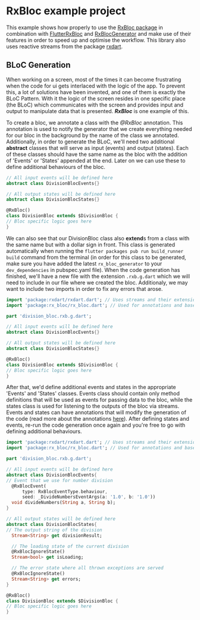 # RxBloc example project

This example shows how properly to use the [RxBloc package](https://github.com/Prime-Holding/RxBloc) in combination with [FlutterRxBloc](https://github.com/Prime-Holding/FlutterRxBloc) and [RxBlocGenerator](https://github.com/Prime-Holding/RxBlocGenerator) and make use of their features in order to speed up and optimise the workflow. This library also uses reactive streams from the package [rxdart](https://pub.dev/packages/rxdart).

## BLoC Generation

When working on a screen, most of the times it can become frustrating when the code for ui gets interlaced with the logic of the app. To prevent this, a lot of solutions have been invented, and one of them is exactly the BLoC Pattern. With it the logic of the screen resides in one specific place (the BLoC) which communicates with the screen and provides input and output to manipulate data that is presented. _**RxBloc**_ is one example of this.

To create a bloc, we annotate a class with the *@RxBloc* annotation. This annotation is used to notify the generator that we create everything needed for our bloc in the background by the name of the class we annotated. Additionally, in order to generate the BLoC, we'll need two additional **abstract** classes that will serve as input (events) and output (states). Each of these classes should have the same name as the bloc with the addition of 'Events' or 'States' appended at the end. Later on we can use these to define additional behaviours of the bloc.

```dart
// All input events will be defined here
abstract class DivisionBlocEvents{}

// All output states will be defined here
abstract class DivisionBlocStates{}

@RxBloc()
class DivisionBloc extends $DivisionBloc {
// Bloc specific logic goes here
}
```

We can also see that our DivisionBloc class also **extend**s from a class with the same name but with a dollar sign in front. This class is generated automatically when running the `flutter packages pub run build_runner build` command from the terminal (in order for this class to be generated, make sure you have added the latest `rx_bloc_generator` to your `dev_dependencies` in pubspec.yaml file). When the code generation has finished, we'll have a new file with the extension `.rxb.g.dart` which we will need to include in our file where we created the bloc. Additionaly, we may want to include two imports in order to fix any errors that arose.

```dart
import 'package:rxdart/rxdart.dart'; // Uses streams and their extensions to implement custom behaviours
import 'package:rx_bloc/rx_bloc.dart'; // Used for annotations and base bloc structure

part 'division_bloc.rxb.g.dart';

// All input events will be defined here
abstract class DivisionBlocEvents{}

// All output states will be defined here
abstract class DivisionBlocStates{}

@RxBloc()
class DivisionBloc extends $DivisionBloc {
// Bloc specific logic goes here
}
```

After that, we'd define additional events and states in the appropriate 'Events' and 'States' classes. Events class should contain only method definitions that will be used as events for passing data to the bloc, while the states class is used for listening to the outputs of the bloc via streams. Events and states can have annotations that will modify the generation of the code (read more about the annotations [here](https://github.com/Prime-Holding/RxBlocGenerator)). After defining states and events, re-run the code generation once again and you're free to go with defining additional behaviours.

```dart
import 'package:rxdart/rxdart.dart'; // Uses streams and their extensions to implement custom behaviours
import 'package:rx_bloc/rx_bloc.dart'; // Used for annotations and base bloc structure

part 'division_bloc.rxb.g.dart';

// All input events will be defined here
abstract class DivisionBlocEvents{
// Event that we use for number division
  @RxBlocEvent(
      type: RxBlocEventType.behaviour,
      seed: _DivideNumbersEventArgs(a: '1.0', b: '1.0'))
  void divideNumbers(String a, String b);
}

// All output states will be defined here
abstract class DivisionBlocStates{
// The output string of the division
  Stream<String> get divisionResult;

  // The loading state of the current division
  @RxBlocIgnoreState()
  Stream<bool> get isLoading;

  // The error state where all thrown exceptions are served
  @RxBlocIgnoreState()
  Stream<String> get errors;
}

@RxBloc()
class DivisionBloc extends $DivisionBloc {
// Bloc specific logic goes here
}
```